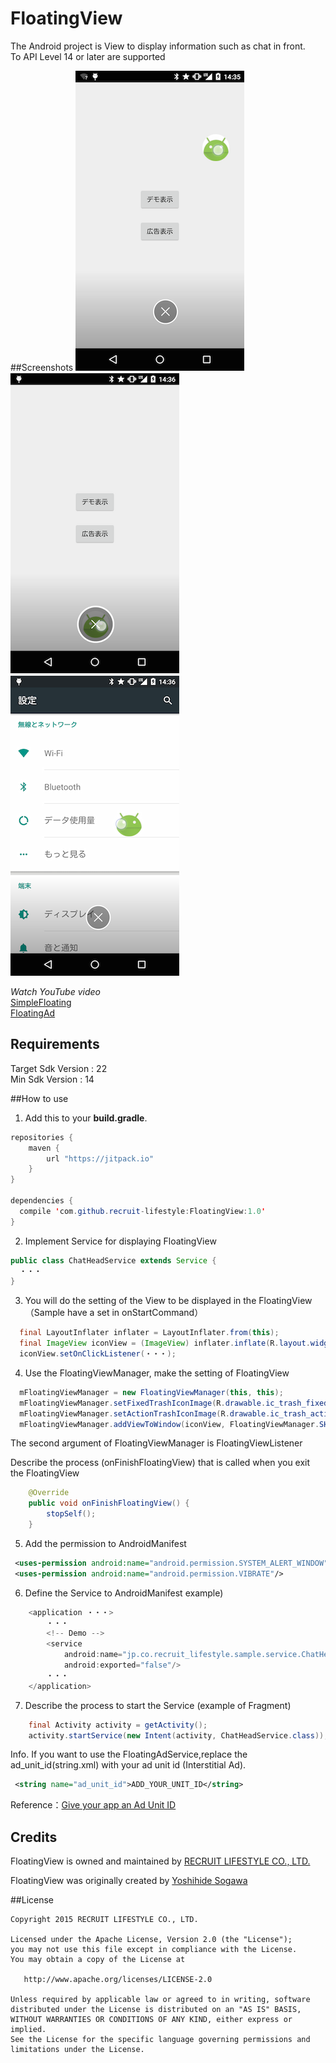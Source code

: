 # FloatingView
The Android project is View to display information such as chat in front.  
To API Level 14 or later are supported  

##Screenshots
![](./screenshot/ss01.png)　
![](./screenshot/ss02.png)　
![](./screenshot/ss03.png)
  
  
*Watch YouTube video*  
[SimpleFloating](http://youtu.be/nb8M2p0agF4)  
[FloatingAd](http://youtu.be/PmvbQzxSBU0)

## Requirements
Target Sdk Version : 22  
Min Sdk Version : 14  

##How to use
1) Add this to your **build.gradle**.
  ```java
  repositories {
      maven {
          url "https://jitpack.io"
      }
  }

  dependencies {
    compile 'com.github.recruit-lifestyle:FloatingView:1.0'
  }
  ```
  
2) Implement Service for displaying FloatingView
```java
public class ChatHeadService extends Service {
  ・・・
}
```
  
3) You will do the setting of the View to be displayed in the FloatingView（Sample have a set in onStartCommand）
```java
  final LayoutInflater inflater = LayoutInflater.from(this);
  final ImageView iconView = (ImageView) inflater.inflate(R.layout.widget_chathead, null, false);
  iconView.setOnClickListener(・・・);
```  

4) Use the FloatingViewManager, make the setting of FloatingView
```java
  mFloatingViewManager = new FloatingViewManager(this, this);
  mFloatingViewManager.setFixedTrashIconImage(R.drawable.ic_trash_fixed);
  mFloatingViewManager.setActionTrashIconImage(R.drawable.ic_trash_action);
  mFloatingViewManager.addViewToWindow(iconView, FloatingViewManager.SHAPE_CIRCLE, (int) (16 * metrics.density));
```  

The second argument of FloatingViewManager is FloatingViewListener
  
Describe the process (onFinishFloatingView) that is called when you exit the FloatingView
```java
    @Override
    public void onFinishFloatingView() {
        stopSelf();
    }
```
  
5) Add the permission to AndroidManifest
```xml
 <uses-permission android:name="android.permission.SYSTEM_ALERT_WINDOW"/>
 <uses-permission android:name="android.permission.VIBRATE"/>
```  
  
6) Define the Service to AndroidManifest
example)
```java
    <application ・・・>
        ・・・
        <!-- Demo -->
        <service
            android:name="jp.co.recruit_lifestyle.sample.service.ChatHeadService"
            android:exported="false"/>
        ・・・
    </application>
```
  
7) Describe the process to start the Service (example of Fragment)
```java
    final Activity activity = getActivity();
    activity.startService(new Intent(activity, ChatHeadService.class));
```
  
Info.
If you want to use the FloatingAdService,replace the ad_unit_id(string.xml) with your ad unit id (Interstitial Ad).
```xml
 <string name="ad_unit_id">ADD_YOUR_UNIT_ID</string>
```  
Reference：[Give your app an Ad Unit ID](https://developers.google.com/admob/android/quick-start?hl=en#give_your_app_an_ad_unit_id)  

## Credits

FloatingView is owned and maintained by [RECRUIT LIFESTYLE CO., LTD.](http://www.recruit-lifestyle.co.jp/)

FloatingView was originally created by [Yoshihide Sogawa](https://twitter.com/egg_sogawa)  


##License

    Copyright 2015 RECRUIT LIFESTYLE CO., LTD.

    Licensed under the Apache License, Version 2.0 (the "License");
    you may not use this file except in compliance with the License.
    You may obtain a copy of the License at

       http://www.apache.org/licenses/LICENSE-2.0

    Unless required by applicable law or agreed to in writing, software
    distributed under the License is distributed on an "AS IS" BASIS,
    WITHOUT WARRANTIES OR CONDITIONS OF ANY KIND, either express or implied.
    See the License for the specific language governing permissions and
    limitations under the License.


